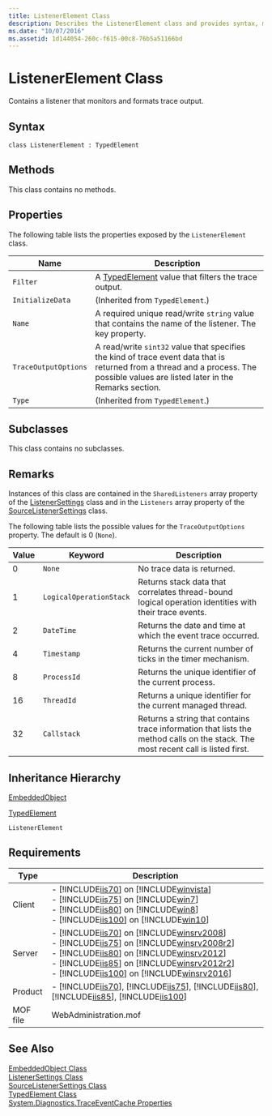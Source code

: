 ```yaml
---
title: ListenerElement Class
description: Describes the ListenerElement class and provides syntax, methods, properties, subclasses, remarks, and requirements.
ms.date: "10/07/2016"
ms.assetid: 1d144054-260c-f615-00c8-76b5a51166bd
---
```

# ListenerElement Class
Contains a listener that monitors and formats trace output.  
  
## Syntax  
  
```vbs  
class ListenerElement : TypedElement  
```  
  
## Methods  
 This class contains no methods.  
  
## Properties  
 The following table lists the properties exposed by the `ListenerElement` class.  
  
|Name|Description|  
|----------|-----------------|  
|`Filter`|A [TypedElement](../wmi-provider/typedelement-class.md) value that filters the trace output.|  
|`InitializeData`|(Inherited from `TypedElement`.)|  
|`Name`|A required unique read/write `string` value that contains the name of the listener. The key property.|  
|`TraceOutputOptions`|A read/write `sint32` value that specifies the kind of trace event data that is returned from a thread and a process. The possible values are listed later in the Remarks section.|  
|`Type`|(Inherited from `TypedElement`.)|  
  
## Subclasses  
 This class contains no subclasses.  
  
## Remarks  
 Instances of this class are contained in the `SharedListeners` array property of the [ListenerSettings](../wmi-provider/listenersettings-class.md) class and in the `Listeners` array property of the [SourceListenerSettings](../wmi-provider/sourcelistenersettings-class.md) class.  
  
 The following table lists the possible values for the `TraceOutputOptions` property. The default is 0 (`None`).  
  
|Value|Keyword|Description|  
|-----------|-------------|-----------------|  
|0|`None`|No trace data is returned.|  
|1|`LogicalOperationStack`|Returns stack data that correlates thread-bound logical operation identities with their trace events.|  
|2|`DateTime`|Returns the date and time at which the event trace occurred.|  
|4|`Timestamp`|Returns the current number of ticks in the timer mechanism.|  
|8|`ProcessId`|Returns the unique identifier of the current process.|  
|16|`ThreadId`|Returns a unique identifier for the current managed thread.|  
|32|`Callstack`|Returns a string that contains trace information that lists the method calls on the stack. The most recent call is listed first.|  
  
## Inheritance Hierarchy  
 [EmbeddedObject](../wmi-provider/embeddedobject-class.md)  
  
 [TypedElement](../wmi-provider/typedelement-class.md)  
  
 `ListenerElement`  
  
## Requirements  
  
|Type|Description|  
|----------|-----------------|  
|Client|-   [!INCLUDE[iis70](../wmi-provider/includes/iis70-md.md)] on [!INCLUDE[winvista](../wmi-provider/includes/winvista-md.md)]<br />-   [!INCLUDE[iis75](../wmi-provider/includes/iis75-md.md)] on [!INCLUDE[win7](../wmi-provider/includes/win7-md.md)]<br />-   [!INCLUDE[iis80](../wmi-provider/includes/iis80-md.md)] on [!INCLUDE[win8](../wmi-provider/includes/win8-md.md)]<br />-   [!INCLUDE[iis100](../wmi-provider/includes/iis100-md.md)] on [!INCLUDE[win10](../wmi-provider/includes/win10-md.md)]|  
|Server|-   [!INCLUDE[iis70](../wmi-provider/includes/iis70-md.md)] on [!INCLUDE[winsrv2008](../wmi-provider/includes/winsrv2008-md.md)]<br />-   [!INCLUDE[iis75](../wmi-provider/includes/iis75-md.md)] on [!INCLUDE[winsrv2008r2](../wmi-provider/includes/winsrv2008r2-md.md)]<br />-   [!INCLUDE[iis80](../wmi-provider/includes/iis80-md.md)] on [!INCLUDE[winsrv2012](../wmi-provider/includes/winsrv2012-md.md)]<br />-   [!INCLUDE[iis85](../wmi-provider/includes/iis85-md.md)] on [!INCLUDE[winsrv2012r2](../wmi-provider/includes/winsrv2012r2-md.md)]<br />-   [!INCLUDE[iis100](../wmi-provider/includes/iis100-md.md)] on [!INCLUDE[winsrv2016](../wmi-provider/includes/winsrv2016-md.md)]|  
|Product|-   [!INCLUDE[iis70](../wmi-provider/includes/iis70-md.md)], [!INCLUDE[iis75](../wmi-provider/includes/iis75-md.md)], [!INCLUDE[iis80](../wmi-provider/includes/iis80-md.md)], [!INCLUDE[iis85](../wmi-provider/includes/iis85-md.md)], [!INCLUDE[iis100](../wmi-provider/includes/iis100-md.md)]|  
|MOF file|WebAdministration.mof|  
  
## See Also  
 [EmbeddedObject Class](../wmi-provider/embeddedobject-class.md)   
 [ListenerSettings Class](../wmi-provider/listenersettings-class.md)   
 [SourceListenerSettings Class](../wmi-provider/sourcelistenersettings-class.md)   
 [TypedElement Class](../wmi-provider/typedelement-class.md)   
 [System.Diagnostics.TraceEventCache Properties](https://go.microsoft.com/fwlink/?LinkId=71875)
